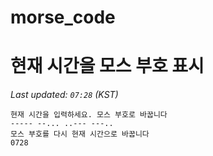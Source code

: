 # morse_code
# 현재 시간을 모스 부호 표시
<!-- MORSE_TIME_START -->
_Last updated: `07:28` (KST)_

```
현재 시간을 입력하세요. 모스 부호로 바꿉니다
----- --... ..--- ---..
모스 부호를 다시 현재 시간으로 바꿉니다
0728
```
<!-- MORSE_TIME_END -->
